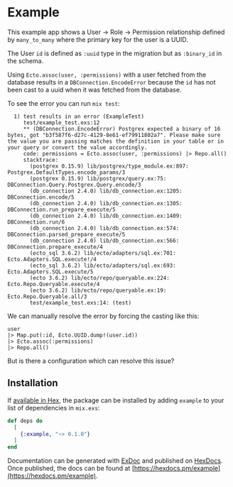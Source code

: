 # Example

This example app shows a User -> Role -> Permission relationship defined by
`many_to_many` where the primary key for the user is a UUID.

The User `id` is defined as `:uuid` type in the migration but as `:binary_id` in
the schema.

Using `Ecto.assoc(user, :permissions)` with a user fetched from the database
results in a `DBConnection.EncodeError` because the `id` has not been cast to a
uuid when it was fetched from the database.

To see the error you can run `mix test`:

```
  1) test results in an error (ExampleTest)
     test/example_test.exs:12
     ** (DBConnection.EncodeError) Postgrex expected a binary of 16 bytes, got "b3f587f6-d27c-4129-8e61-ef79911802a7". Please make sure the value you are passing matches the definition in your table or in your query or convert the value accordingly.
     code: permissions = Ecto.assoc(user, :permissions) |> Repo.all()
     stacktrace:
       (postgrex 0.15.9) lib/postgrex/type_module.ex:897: Postgrex.DefaultTypes.encode_params/3
       (postgrex 0.15.9) lib/postgrex/query.ex:75: DBConnection.Query.Postgrex.Query.encode/3
       (db_connection 2.4.0) lib/db_connection.ex:1205: DBConnection.encode/5
       (db_connection 2.4.0) lib/db_connection.ex:1305: DBConnection.run_prepare_execute/5
       (db_connection 2.4.0) lib/db_connection.ex:1409: DBConnection.run/6
       (db_connection 2.4.0) lib/db_connection.ex:574: DBConnection.parsed_prepare_execute/5
       (db_connection 2.4.0) lib/db_connection.ex:566: DBConnection.prepare_execute/4
       (ecto_sql 3.6.2) lib/ecto/adapters/sql.ex:701: Ecto.Adapters.SQL.execute!/4
       (ecto_sql 3.6.2) lib/ecto/adapters/sql.ex:693: Ecto.Adapters.SQL.execute/5
       (ecto 3.6.2) lib/ecto/repo/queryable.ex:224: Ecto.Repo.Queryable.execute/4
       (ecto 3.6.2) lib/ecto/repo/queryable.ex:19: Ecto.Repo.Queryable.all/3
       test/example_test.exs:14: (test)
```

We can manually resolve the error by forcing the casting like this:

```
user
|> Map.put(:id, Ecto.UUID.dump!(user.id))
|> Ecto.assoc(:permissions)
|> Repo.all()
```

But is there a configuration which can resolve this issue?


## Installation

If [available in Hex](https://hex.pm/docs/publish), the package can be installed
by adding `example` to your list of dependencies in `mix.exs`:

```elixir
def deps do
  [
    {:example, "~> 0.1.0"}
  ]
end
```

Documentation can be generated with [ExDoc](https://github.com/elixir-lang/ex_doc)
and published on [HexDocs](https://hexdocs.pm). Once published, the docs can
be found at [https://hexdocs.pm/example](https://hexdocs.pm/example).

